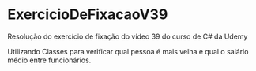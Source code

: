 # ExercicioDeFixacaoV39

Resolução do exercício de fixação do vídeo 39 do curso de C# da Udemy

Utilizando Classes para verificar qual pessoa é mais velha e qual o salário médio entre funcionários.
